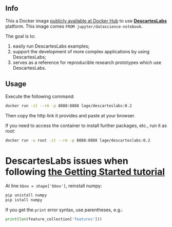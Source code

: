 ## Info

This a Docker image [publicly available at Docker Hub](https://hub.docker.com/r/lage/descarteslabs/) to use **[DescartesLabs](https://descarteslabs.com)** platform. This image comes `FROM jupyter/datascience-notebook`. 

The goal is to:

1. easily run DescartesLabs examples;
2. support the development of more complex applications by using DescartesLabs;
3. serves as a reference for reproducible research prototypes which use DescartesLabs.

## Usage 

Execute the following command:

```bash
docker run -it --rm -p 8888:8888 lage/descarteslabs:0.2
```

Then copy the http link it provides and paste at your browser.

If you need to access the container to install further packages, etc., run it as root:

```bash
docker run -u root -it --rm -p 8888:8888 lage/descarteslabs:0.2
```

# DescartesLabs issues when following [the Getting Started tutorial](https://docs.descarteslabs.com/docs/tutorials/getting_started.html)

At line `bbox = shape['bbox']`, reinstall numpy:

```bash
pip unistall numpy
pip istall numpy
```


If you get the `print` error syntax, use parentheses, e.g.:

```python
print(len(feature_collection['features']))
```
